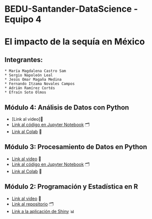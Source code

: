 # BEDU-Santander-DataScience - Equipo 4

# El impacto de la sequía en México

## Integrantes:

    * María Magdalena Castro Sam
    * Sergio Napoleón Leal
    * Jesús Omar Magaña Medina
    * Fernando Itzama Novales Campos
    * Adrián Ramírez Cortés
    * Efraín Soto Olmos
    
## Módulo 4: Análisis de Datos con Python
* [Link al video]🎦
* [Link al código en Jupyter Notebook](https://github.com/maggiesam/BEDU-DataScience/blob/main/An%C3%A1lisis%20de%20Datos/Equipo_4_Analisis_de_datos_con_Python.ipynb) 🗂
* [Link al Colab](https://colab.research.google.com/drive/18bDcNANyzHrjMP1NHz46xHTj6WVP8AKN) 📑
    
## Módulo 3: Procesamiento de Datos en Python
* [Link al video](https://www.youtube.com/watch?v=kZyzIE8PqnA) 🎦
* [Link al código en Jupyter Notebook](https://github.com/maggiesam/BEDU-Santander-DataScience/tree/main/Procesamiento%20de%20datos) 🗂
* [Link al Colab](https://colab.research.google.com/drive/1pec6HI5K_kYnJajRxQepK6cfnJjQfiN_?usp=sharing#scrollTo=mxB2FJKWG650) 📑

  
## Módulo 2: Programación y Estadística en R
* [Link al video](https://www.youtube.com/watch?v=mOSzWZWkoHE&t=36s) 🎦
* [Link al repositorio](https://github.com/napoleonleal/R-BEDU-Project) 🗂
* [Link a la aplicación de Shiny](https://omar-magaa.shinyapps.io/Postwork8/) 📊
